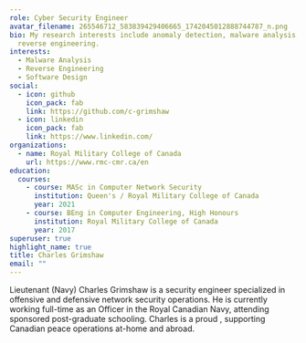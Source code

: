 ```yaml
---
role: Cyber Security Engineer
avatar_filename: 265546712_583839429406665_1742045012888744787_n.png
bio: My research interests include anomaly detection, malware analysis, and
  reverse engineering.
interests:
  - Malware Analysis
  - Reverse Engineering
  - Software Design
social:
  - icon: github
    icon_pack: fab
    link: https://github.com/c-grimshaw
  - icon: linkedin
    icon_pack: fab
    link: https://www.linkedin.com/
organizations:
  - name: Royal Military College of Canada
    url: https://www.rmc-cmr.ca/en
education:
  courses:
    - course: MASc in Computer Network Security
      institution: Queen's / Royal Military College of Canada
      year: 2021
    - course: BEng in Computer Engineering, High Honours
      institution: Royal Military College of Canada
      year: 2017
superuser: true
highlight_name: true
title: Charles Grimshaw
email: ""
---
```

Lieutenant (Navy) Charles Grimshaw is a security engineer specialized in offensive and defensive network security operations. He is currently working full-time as an Officer in the Royal Canadian Navy, attending sponsored post-graduate schooling. Charles is a proud , supporting Canadian peace operations at-home and abroad.
